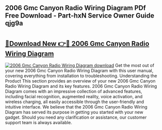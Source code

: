 ## 2006 Gmc Canyon Radio Wiring Diagram PDf Free Download - Part-hxN Service Owner Guide qjg9a

# <h2><a href="http://dfunfgy.blite.top/?on=2006+Gmc+Canyon+Radio+Wiring+Diagram">🔗Download New 👉🔴 2006 Gmc Canyon Radio Wiring Diagram</a></h2>

[![2006 Gmc Canyon Radio Wiring Diagram download](https://i.imgur.com/lujVjoI.png)](http://dfunfgy.blite.top/?on=2006+Gmc+Canyon+Radio+Wiring+Diagram)
Get the most out of your new 2006 Gmc Canyon Radio Wiring Diagram with this user manual, covering everything from installation to troubleshooting. Understanding the Product This section provides an overview of your new 2006 Gmc Canyon Radio Wiring Diagram and its key features. 2006 Gmc Canyon Radio Wiring Diagram comes with an impressive collection of advanced features, including facial recognition, augmented reality, voice activation, and wireless charging, all easily accessible through the user-friendly and intuitive interface. We believe that the 2006 Gmc Canyon Radio Wiring Diagram has served its purpose in getting you started with your new gadget. Should you need any clarification or assistance, our customer support team is always available.
